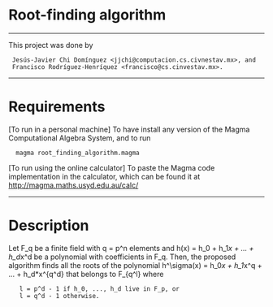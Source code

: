 # Root-finding algorithm

------------------------------------------------------------------------
This project was done by

     Jesús-Javier Chi Domínguez <jjchi@computacion.cs.civnestav.mx>, and
     Francisco Rodríguez-Henríquez <francisco@cs.cinvestav.mx>.
     
------------------------------------------------------------------------
# Requirements

[To run in a personal machine]
To have install any version of the Magma Computational Algebra System, and 
to run

      magma root_finding_algorithm.magma

[To run using the online calculator]
To paste the Magma code implementation in the calculator, which can be
found it at http://magma.maths.usyd.edu.au/calc/

------------------------------------------------------------------------
# Description
Let F_q be a finite field with q = p^n elements and h(x) = h_0 + h_1*x + ... + h_d*x^d
be a polynomial with coefficients in F_q. Then, the proposed algorithm finds all the 
roots of the polynomial h^\sigma(x) = h_0*x + h_1*x^q + ... + h_d*x^{q^d} that belongs 
to F_{q^l} where 

       l = p^d - 1 if h_0, ..., h_d live in F_p, or
       l = q^d - 1 otherwise.
